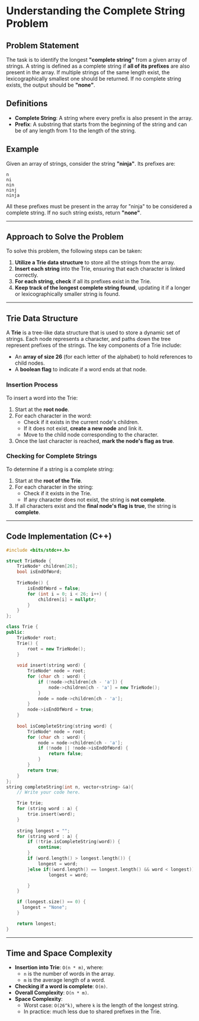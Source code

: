 # Understanding the Complete String Problem

## Problem Statement

The task is to identify the longest **"complete string"** from a given array of strings. A string is defined as a complete string if **all of its prefixes** are also present in the array. If multiple strings of the same length exist, the lexicographically smallest one should be returned. If no complete string exists, the output should be **"none"**.

## Definitions

- **Complete String**: A string where every prefix is also present in the array.
- **Prefix**: A substring that starts from the beginning of the string and can be of any length from 1 to the length of the string.

## Example

Given an array of strings, consider the string **"ninja"**. Its prefixes are:

```
n
ni
nin
ninj
ninja
```

All these prefixes must be present in the array for "ninja" to be considered a complete string. If no such string exists, return **"none"**.

---

## Approach to Solve the Problem

To solve this problem, the following steps can be taken:

1. **Utilize a Trie data structure** to store all the strings from the array.
2. **Insert each string** into the Trie, ensuring that each character is linked correctly.
3. **For each string, check** if all its prefixes exist in the Trie.
4. **Keep track of the longest complete string found**, updating it if a longer or lexicographically smaller string is found.

---

## Trie Data Structure

A **Trie** is a tree-like data structure that is used to store a dynamic set of strings. Each node represents a character, and paths down the tree represent prefixes of the strings. The key components of a Trie include:

- An **array of size 26** (for each letter of the alphabet) to hold references to child nodes.
- A **boolean flag** to indicate if a word ends at that node.

### Insertion Process

To insert a word into the Trie:

1. Start at the **root node**.
2. For each character in the word:
   - Check if it exists in the current node's children.
   - If it does not exist, **create a new node** and link it.
   - Move to the child node corresponding to the character.
3. Once the last character is reached, **mark the node's flag as true**.

### Checking for Complete Strings

To determine if a string is a complete string:

1. Start at the **root of the Trie**.
2. For each character in the string:
   - Check if it exists in the Trie.
   - If any character does not exist, the string is **not complete**.
3. If all characters exist and the **final node's flag is true**, the string is **complete**.

---

## Code Implementation (C++)

```cpp
#include <bits/stdc++.h> 

struct TrieNode {
    TrieNode* children[26];
    bool isEndOfWord;
    
    TrieNode() {
        isEndOfWord = false;
        for (int i = 0; i < 26; i++) {
            children[i] = nullptr;
        }
    }
};

class Trie {
public:
    TrieNode* root;
    Trie() {
        root = new TrieNode();
    }
    
    void insert(string word) {
        TrieNode* node = root;
        for (char ch : word) {
            if (!node->children[ch - 'a']) {
                node->children[ch - 'a'] = new TrieNode();
            }
            node = node->children[ch - 'a'];
        }
        node->isEndOfWord = true;
    }
    
    bool isCompleteString(string word) {
        TrieNode* node = root;
        for (char ch : word) {
            node = node->children[ch - 'a'];
            if (!node || !node->isEndOfWord) {
                return false;
            }
        }
        return true;
    }
};
string completeString(int n, vector<string> &a){
    // Write your code here.

    Trie trie;
    for (string word : a) {
        trie.insert(word);
    }
    
    string longest = "";
    for (string word : a) {
        if (!trie.isCompleteString(word)) {
            continue;
        }
        if (word.length() > longest.length()) {
            longest = word;
        }else if((word.length() == longest.length() && word < longest)){
                longest = word;

        }
    }

    if (longest.size() == 0) {
      longest = "None";
    }

    return longest;
}
```

---

## Time and Space Complexity

- **Insertion into Trie**: `O(n * m)`, where:
  - `n` is the number of words in the array.
  - `m` is the average length of a word.
- **Checking if a word is complete**: `O(m)`.
- **Overall Complexity**: `O(n * m)`.
- **Space Complexity**:
  - Worst case: `O(26^k)`, where `k` is the length of the longest string.
  - In practice: much less due to shared prefixes in the Trie.




